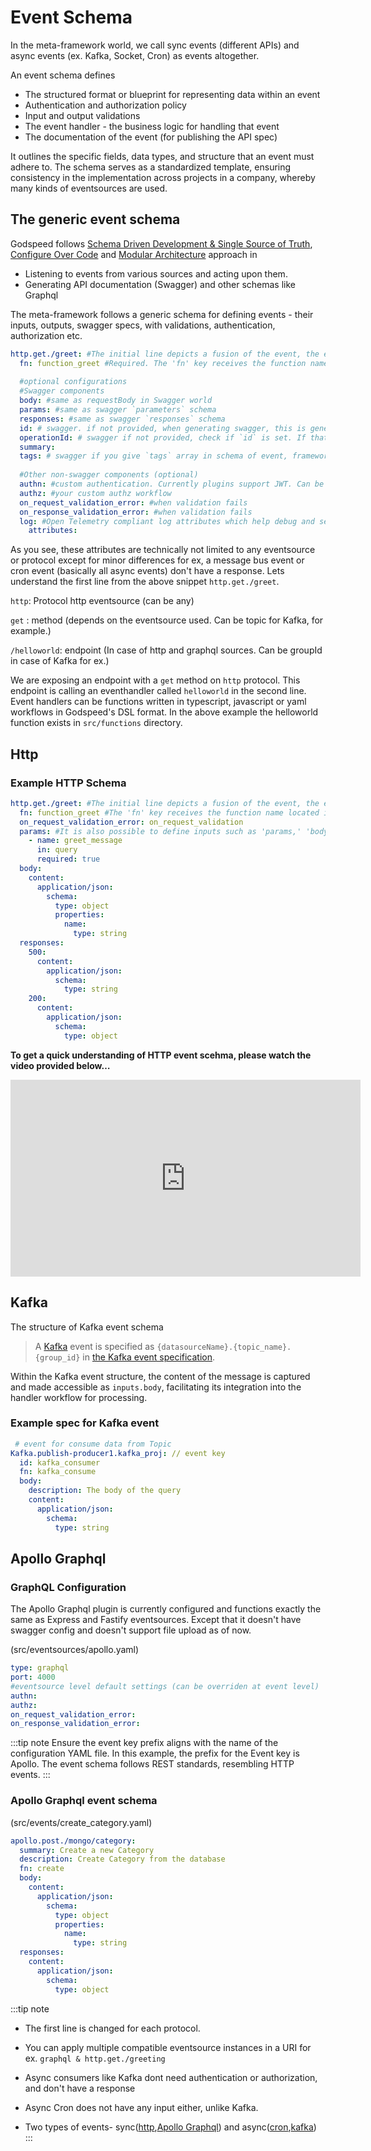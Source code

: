 # Event Schema
In the meta-framework world, we call sync events (different APIs) and async events (ex. Kafka, Socket, Cron) as events altogether.

An event schema defines 
- The structured format or blueprint for representing data within an event
- Authentication and authorization policy
- Input and output validations
- The event handler - the business logic for handling that event
- The documentation of the event (for publishing the API spec)

It outlines the specific fields, data types, and structure that an event must adhere to. The schema serves as a standardized template, ensuring consistency in the implementation across projects in a company, whereby many kinds of eventsources are used.

## The generic event schema
Godspeed follows [Schema Driven Development & Single Source of Truth](../introduction/guard-rails.md#1schema-driven-development), [Configure Over Code](../introduction/guard-rails.md#2configure-over-code) and [Modular Architecture](../introduction/guard-rails.md#4-decoupled-architecture) approach in 
- Listening to events from various sources and acting upon them.
- Generating API documentation (Swagger) and other schemas like Graphql

The meta-framework follows a generic schema for defining events - their inputs, outputs, swagger specs, with validations, authentication, authorization etc.  

```yaml
http.get./greet: #The initial line depicts a fusion of the event, the employed method, and the path associated with the event.
  fn: function_greet #Required. The 'fn' key receives the function name located in 'src/functions' and forwards the accompanying parameters. 
  
  #optional configurations
  #Swagger components
  body: #same as requestBody in Swagger world
  params: #same as swagger `parameters` schema
  responses: #same as swagger `responses` schema
  id: # swagger. if not provided, when generating swagger, this is generated from the URI of the event by default
  operationId: # swagger if not provided, check if `id` is set. If that is also not set, use the summary to generate the operationId
  summary:
  tags: # swagger if you give `tags` array in schema of event, framework uses that to add tags to your generated spec. Else it uses the path and name of the file containing the event as tags. For ex. <folder_name>_<file_name> 
  
  #Other non-swagger components (optional)
  authn: #custom authentication. Currently plugins support JWT. Can be customized
  authz: #your custom authz workflow
  on_request_validation_error: #when validation fails
  on_response_validation_error: #when validation fails
  log: #Open Telemetry compliant log attributes which help debug and search through logs better
    attributes:
```
As you see, these attributes are technically not limited to any eventsource or protocol except for minor differences for ex, a message bus event or cron event (basically all async events) don't have a response. 
Lets understand the first line from the above snippet `http.get./greet`.

`http`: Protocol http eventsource (can be any)

`get` : method (depends on the eventsource used. Can be topic for Kafka, for example.)

`/helloworld`: endpoint (In case of http and graphql sources. Can be groupId in case of Kafka for ex.)

We are exposing an endpoint with a `get` method on `http` protocol. This endpoint is calling an eventhandler called `helloworld` in the second line. Event handlers can be functions written in typescript, javascript or  yaml workflows in Godspeed's DSL format. In the above example the helloworld function exists in `src/functions` directory. 


## Http 

### Example HTTP Schema

```yaml
http.get./greet: #The initial line depicts a fusion of the event, the employed method, and the path associated with the event.
  fn: function_greet #The 'fn' key receives the function name located in 'src/functions' and forwards the accompanying parameters.
  on_request_validation_error: on_request_validation
  params: #It is also possible to define inputs such as 'params,' 'body,' 'headers,' and 'query parameters.'
    - name: greet_message
      in: query
      required: true
  body:
    content:
      application/json:
        schema:
          type: object
          properties:
            name: 
              type: string
  responses:
    500:
      content:
        application/json: 
          schema:
            type: string
    200:
      content:
        application/json:
          schema:
            type: object
```
**To get a quick understanding of HTTP event scehma, please watch the video provided below…**
<div style={{ margin: '20px auto', textAlign: 'center' }}>
  <iframe width="560" height="315" src="https://www.youtube.com/embed/WsNwInEaWFw?si=2uEG_Tp5x36v9vAB" frameBorder="0" allowFullScreen></iframe>
</div>

<!-- <div style={{ margin: '20px auto', textAlign: 'center' }}>
  <iframe width="560" height="315" src="https://www.youtube.com/embed/cp1qgIz1PNw?si=4Qngtu-WXoC-LQeY" frameBorder="0" allowFullScreen></iframe>
</div> -->

## Kafka

The structure of Kafka event schema

> A [Kafka](https://github.com/godspeedsystems/gs-plugins/tree/main/plugins/kafka-as-datasource-as-eventsource#godspeed-plugin-kafka-as-datasource-as-eventsource) event is specified as `{datasourceName}.{topic_name}.{group_id}` in [the Kafka event specification](#example-spec-for-kafka-event).

Within the Kafka event structure, the content of the message is captured and made accessible as `inputs.body`, facilitating its integration into the handler workflow for processing.

### Example spec for Kafka event

``` yaml
 # event for consume data from Topic
Kafka.publish-producer1.kafka_proj: // event key
  id: kafka_consumer
  fn: kafka_consume
  body:
    description: The body of the query
    content:
      application/json: 
        schema:
          type: string
 ```

## Apollo Graphql

### GraphQL Configuration 
The Apollo Graphql plugin is currently configured and functions exactly the same as Express and Fastify eventsources. Except that it doesn't have swagger config and doesn't support file upload as of now.

(src/eventsources/apollo.yaml)
```yaml
type: graphql
port: 4000
#eventsource level default settings (can be overriden at event level)
authn:
authz:
on_request_validation_error:
on_response_validation_error:
```

:::tip note
Ensure the event key prefix aligns with the name of the configuration YAML file. In this example, the prefix for the Event key is Apollo. The event schema follows REST standards, resembling HTTP events.
:::

### Apollo Graphql event schema

(src/events/create_category.yaml)
```yaml
apollo.post./mongo/category:
  summary: Create a new Category
  description: Create Category from the database
  fn: create
  body:
    content:
      application/json:
        schema:
          type: object
          properties:
            name:
              type: string
  responses:
    content:
      application/json:
        schema:
          type: object
```

:::tip note
- The first line is changed for each protocol. 
- You can apply multiple compatible eventsource instances in a URI for ex. `graphql & http.get./greeting`
- Async consumers like Kafka dont need authentication or authorization, and don't have a response 
- Async Cron does not have any input either, unlike Kafka.

- Two types of events- sync([http](https://github.com/godspeedsystems/gs-plugins/blob/main/plugins/express-as-http/README.md),[Apollo Graphql](https://github.com/godspeedsystems/gs-plugins/blob/main/plugins/graphql-as-eventsource/README.md)) and async([cron](https://github.com/godspeedsystems/gs-plugins/blob/main/plugins/cron-as-eventsource/README.md),[kafka](https://github.com/godspeedsystems/gs-plugins/blob/main/plugins/kafka-as-datasource-as-eventsource/README.md))
:::